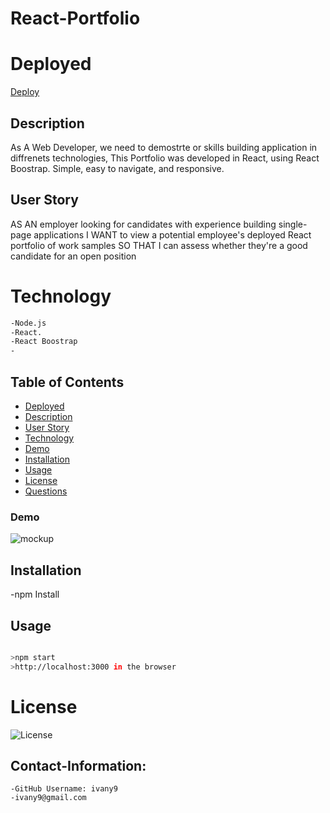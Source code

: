 # React-Portfolio 


# Deployed 
<a href="https://ivany9.github.io/reactPortfolio/">Deploy</a>

## Description

As A Web Developer, we need to demostrte or skills building application in diffrenets technologies, This Portfolio was
developed in React, using React Boostrap.
Simple, easy to navigate, and responsive.


## User Story

AS AN employer looking for candidates with experience building single-page applications
I WANT to view a potential employee's deployed React portfolio of work samples
SO THAT I can assess whether they're a good candidate for an open position


 # Technology


```bash
-Node.js
-React.
-React Boostrap
-
```


## Table of Contents

- [Deployed](#Deployed)
- [Description](#Description)
- [User Story](#User-Story)
- [Technology](#technology)
- [Demo](#Demo)
- [Installation](#installation)
- [Usage](#Usage)
- [License](#license)
- [Questions](#Contact-Information)  


### Demo

![mockup](https://user-images.githubusercontent.com/83906297/137855055-1220cf11-886f-4710-bbda-e75a4217a31b.gif)


## Installation

-npm Install


## Usage
 
 ```bash

>npm start
>http://localhost:3000 in the browser

```




# License 
![License](https://img.shields.io/badge/License-MIT-blue.svg "License Badge")  



## Contact-Information:

    -GitHub Username: ivany9
    -ivany9@gmail.com
